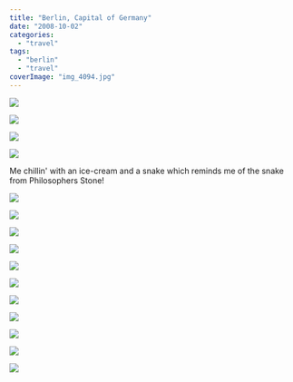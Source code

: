 ```yaml
---
title: "Berlin, Capital of Germany"
date: "2008-10-02"
categories: 
  - "travel"
tags: 
  - "berlin"
  - "travel"
coverImage: "img_4094.jpg"
---
```


![](images/img_4188.jpg)

![](images/img_4186.jpg)

![](images/img_4124.jpg)

![](images/wp-1611675222106-494x371.jpg)

Me chillin' with an ice-cream and a snake which reminds me of the snake from Philosophers Stone!

![](images/img_4063.jpg)

![](images/img_4100.jpg)

![](images/img_4094.jpg)

![](images/img_4093.jpg)

![](images/img_4081.jpg)

![](images/img_4066.jpg)

![](images/img_4176.jpg)

![](images/img_4173.jpg)

![](images/img_4165.jpg)

![](images/img_4164.jpg)

![](images/img_4125.jpg)
